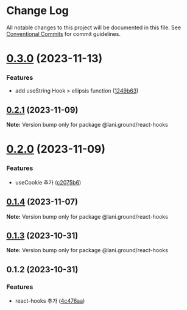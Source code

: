 # Change Log

All notable changes to this project will be documented in this file.
See [Conventional Commits](https://conventionalcommits.org) for commit guidelines.

# [0.3.0](https://github.com/go-lani/lani.ground/compare/@lani.ground/react-hooks@0.2.1...@lani.ground/react-hooks@0.3.0) (2023-11-13)


### Features

* add useString Hook > ellipsis function ([1249b63](https://github.com/go-lani/lani.ground/commit/1249b6332411e3ab70e3dddee787b83224fd0f36))





## [0.2.1](https://github.com/go-lani/lani.ground/compare/@lani.ground/react-hooks@0.2.0...@lani.ground/react-hooks@0.2.1) (2023-11-09)

**Note:** Version bump only for package @lani.ground/react-hooks





# [0.2.0](https://github.com/go-lani/lani.ground/compare/@lani.ground/react-hooks@0.1.4...@lani.ground/react-hooks@0.2.0) (2023-11-09)


### Features

* useCookie 추가 ([c2075b6](https://github.com/go-lani/lani.ground/commit/c2075b6fe5fe9c606715d5b257cd42cf6c4418ed))





## [0.1.4](https://github.com/go-lani/lani.ground/compare/@lani.ground/react-hooks@0.1.3...@lani.ground/react-hooks@0.1.4) (2023-11-07)

**Note:** Version bump only for package @lani.ground/react-hooks





## [0.1.3](https://github.com/go-lani/lani.ground/compare/@lani.ground/react-hooks@0.1.2...@lani.ground/react-hooks@0.1.3) (2023-10-31)

**Note:** Version bump only for package @lani.ground/react-hooks





## 0.1.2 (2023-10-31)


### Features

* react-hooks 추가 ([4c476aa](https://github.com/go-lani/lani.ground/commit/4c476aab21513967045d786d51d9f436ad46944f))
